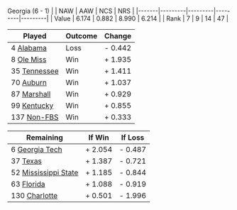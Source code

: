 Georgia (6 - 1)
|       |   NAW   |   AAW   |   NCS   |   NRS   |
|-------|---------|---------|---------|---------|
| Value |   6.174 |   0.882 |   8.990 |   6.214 |
| Rank  |       7 |       9 |      14 |      47 |

| Played                    | Outcome    |  Change  |
|---------------------------|------------|----------|
|   4 [Alabama               ](Alabama.md)| Loss       | -  0.442 |
|   8 [Ole Miss              ](OleMiss.md)| Win        | +  1.935 |
|  35 [Tennessee             ](Tennessee.md)| Win        | +  1.411 |
|  70 [Auburn                ](Auburn.md)| Win        | +  1.037 |
|  87 [Marshall              ](Marshall.md)| Win        | +  0.929 |
|  99 [Kentucky              ](Kentucky.md)| Win        | +  0.855 |
| 137 [Non-FBS               ](NonFBS.md)| Win        | +  0.333 |

| Remaining                 |  If Win  |  If Loss |
|---------------------------|----------|----------|
|   6 [Georgia Tech          ](GeorgiaTech.md)| +  2.054 | -  0.487 |
|  37 [Texas                 ](Texas.md)| +  1.387 | -  0.721 |
|  52 [Mississippi State     ](MississippiState.md)| +  1.185 | -  0.844 |
|  63 [Florida               ](Florida.md)| +  1.088 | -  0.919 |
| 130 [Charlotte             ](Charlotte.md)| +  0.501 | -  1.996 |

